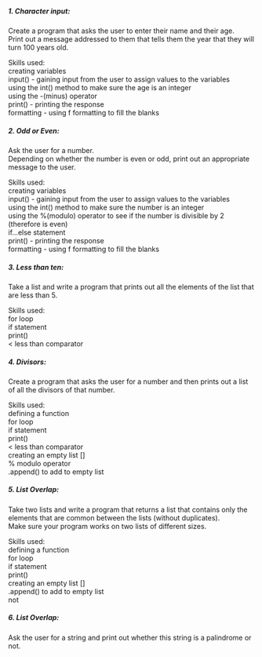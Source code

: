 ##### 1. Character input:  

Create a program that asks the user to enter their name and their age.  
Print out a message addressed to them that tells them the year that they will turn 100 years old.  

Skills used:  
creating variables  
input() - gaining input from the user to assign values to the variables  
using the int() method to make sure the age is an integer  
using the -(minus) operator  
print() - printing the response  
formatting - using f formatting to fill the blanks  


##### 2. Odd or Even:  

Ask the user for a number.  
Depending on whether the number is even or odd, print out an appropriate message to the user.  

Skills used:  
creating variables  
input() - gaining input from the user to assign values to the variables  
using the int() method to make sure the number is an integer  
using the %(modulo) operator to see if the number is divisible by 2 (therefore is even)  
if...else statement    
print() - printing the response  
formatting - using f formatting to fill the blanks   


##### 3. Less than ten:  

Take a list and write a program that prints out all the elements of the list that are less than 5.  

Skills used:  
for loop  
if statement  
print()  
< less than comparator  

##### 4. Divisors:  

Create a program that asks the user for a number and then prints out a list of all the divisors of that number.  

Skills used:  
defining a function  
for loop  
if statement  
print()  
< less than comparator  
creating an empty list []  
% modulo operator  
.append() to add to empty list  

##### 5. List Overlap:  

Take two lists and write a program that returns a list that contains only the elements that are common between the lists (without duplicates).  
Make sure your program works on two lists of different sizes.  

Skills used:  
defining a function  
for loop  
if statement  
print()  
creating an empty list []  
.append() to add to empty list  
not  

##### 6. List Overlap:  

Ask the user for a string and print out whether this string is a palindrome or not.  


